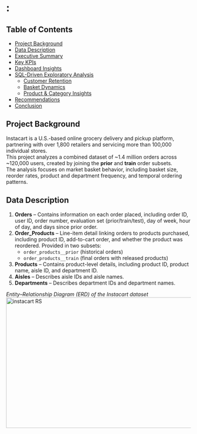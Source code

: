 # :
## Table of Contents
- [Project Background](#project-background)
- [Data Description](#data-descrption)
- [Executive Summary](#executive-summary)
- [Key KPIs](#key-kpis)
- [Dashboard Insights](#dashboard-insights)
- [SQL-Driven Exploratory Analysis](#sql-driven-exploratory-analysis)
  - [Customer Retention](#customer-retention)
  - [Basket Dynamics](#basket-dynamics)
  - [Product & Category Insights](#product--category-insights)
- [Recommendations](#recommendations)
- [Conclusion](#conclusion)

## Project Background
Instacart is a U.S.-based online grocery delivery and pickup platform, partnering with over 1,800 retailers and servicing more than 100,000 individual stores.  
This project analyzes a combined dataset of ~1.4 million orders across ~120,000 users, created by joining the **prior** and **train** order subsets.  
The analysis focuses on market basket behavior, including basket size, reorder rates, product and department frequency, and temporal ordering patterns.  

## Data Description
1. **Orders** – Contains information on each order placed, including order ID, user ID, order number, evaluation set (prior/train/test), day of week, hour of day, and days since prior order.  
2. **Order_Products** – Line-item detail linking orders to products purchased, including product ID, add-to-cart order, and whether the product was reordered. Provided in two subsets:  
   - `order_products__prior` (historical orders)  
   - `order_products__train` (final orders with released products)  
3. **Products** – Contains product-level details, including product ID, product name, aisle ID, and department ID.  
4. **Aisles** – Describes aisle IDs and aisle names.  
5. **Departments** – Describes department IDs and department names.
   
*Entity–Relationship Diagram (ERD) of the Instacart dataset*
<img width="584" height="357" alt="instacart RS" src="https://github.com/user-attachments/assets/4b13e6ee-a591-4d98-a717-e6796a613061" />
